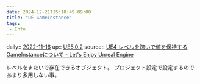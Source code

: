 ```yaml
---
date: 2024-12-21T15:18:49+09:00
title: "UE GameInstance"
tags:
 - Info
---
```


daily:: [2022-11-16](Daily_Note/2022-11-16.md)
up:: [UE5.0.2](../Bar/App/UE5.0.2.md)
source:: [UE4 レベルを跨いで値を保持するGameInstanceについて - Let's Enjoy Unreal Engine](https://unrealengine.hatenablog.com/entry/2014/08/28/203638)

レベルをまたいで存在できるオブジェクト。
プロジェクト設定で設定するのであまり多用しない事。



